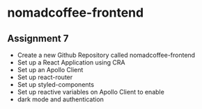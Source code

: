 # nomadcoffee-frontend

## Assignment 7
- Create a new Github Repository called nomadcoffee-frontend
- Set up a React Application using CRA
- Set up an Apollo Client
- Set up react-router
- Set up styled-components
- Set up reactive variables on Apollo Client to enable
- dark mode and authentication